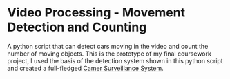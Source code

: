 # Video Processing - Movement Detection and Counting
A python script that can detect cars moving in the video and count the number of moving objects. This is the prototype of my final coursework project, I used the basis of the detection system shown in this python script and created a full-fledged [Camer Surveillance System](https://github.com/RoninSanta/CM3070-Camera-Surveillance-System-Project).

